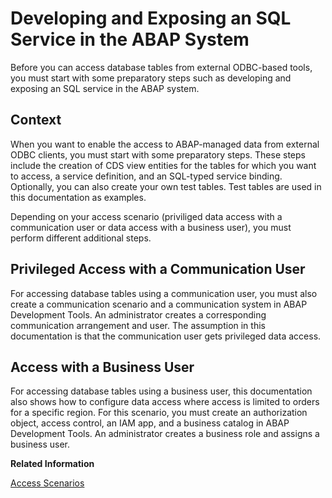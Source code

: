 <!-- loio76eeb8dfa5da40afa641cd1a60fbc839 -->

# Developing and Exposing an SQL Service in the ABAP System

Before you can access database tables from external ODBC-based tools, you must start with some preparatory steps such as developing and exposing an SQL service in the ABAP system.



<a name="loio76eeb8dfa5da40afa641cd1a60fbc839__section_wpc_cyv_nsb"/>

## Context

When you want to enable the access to ABAP-managed data from external ODBC clients, you must start with some preparatory steps. These steps include the creation of CDS view entities for the tables for which you want to access, a service definition, and an SQL-typed service binding. Optionally, you can also create your own test tables. Test tables are used in this documentation as examples.

Depending on your access scenario \(priviliged data access with a communication user or data access with a business user\), you must perform different additional steps.



<a name="loio76eeb8dfa5da40afa641cd1a60fbc839__section_qmd_xry_lsb"/>

## Privileged Access with a Communication User

For accessing database tables using a communication user, you must also create a communication scenario and a communication system in ABAP Development Tools. An administrator creates a corresponding communication arrangement and user. The assumption in this documentation is that the communication user gets privileged data access.



<a name="loio76eeb8dfa5da40afa641cd1a60fbc839__section_dy3_zry_lsb"/>

## Access with a Business User

For accessing database tables using a business user, this documentation also shows how to configure data access where access is limited to orders for a specific region. For this scenario, you must create an authorization object, access control, an IAM app, and a business catalog in ABAP Development Tools. An administrator creates a business role and assigns a business user.

**Related Information**  


[Access Scenarios](access-scenarios-96368bd.md "When you set up access to ABAP-managed data from ODBC-based clients, you can set up privileged or business user-based data access.")

